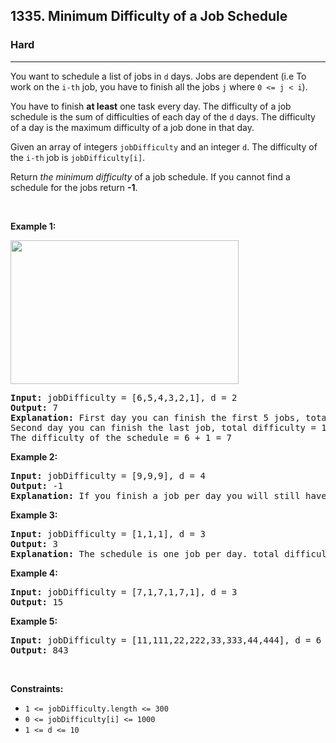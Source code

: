 <h2>1335. Minimum Difficulty of a Job Schedule</h2><h3>Hard</h3><hr><div><p>You want to schedule a list of jobs in <code>d</code> days. Jobs are dependent (i.e To work on the <code>i-th</code> job, you have to finish all the jobs <code>j</code> where <code>0 &lt;= j &lt; i</code>).</p>

<p>You have to finish <strong>at least</strong> one task every day. The difficulty of a job schedule is the sum of difficulties of each day of the <code>d</code> days. The difficulty of a day is the maximum difficulty of a job done in that day.</p>

<p>Given an array of integers <code>jobDifficulty</code> and an integer <code>d</code>. The difficulty of the <code>i-th</code>&nbsp;job is&nbsp;<code>jobDifficulty[i]</code>.</p>

<p>Return <em>the minimum difficulty</em> of a job schedule. If you cannot find a schedule for the jobs return <strong>-1</strong>.</p>

<p>&nbsp;</p>
<p><strong>Example 1:</strong></p>
<img alt="" src="https://assets.leetcode.com/uploads/2020/01/16/untitled.png" style="width: 365px; height: 230px;">
<pre><strong>Input:</strong> jobDifficulty = [6,5,4,3,2,1], d = 2
<strong>Output:</strong> 7
<strong>Explanation:</strong> First day you can finish the first 5 jobs, total difficulty = 6.
Second day you can finish the last job, total difficulty = 1.
The difficulty of the schedule = 6 + 1 = 7 
</pre>

<p><strong>Example 2:</strong></p>

<pre><strong>Input:</strong> jobDifficulty = [9,9,9], d = 4
<strong>Output:</strong> -1
<strong>Explanation:</strong> If you finish a job per day you will still have a free day. you cannot find a schedule for the given jobs.
</pre>

<p><strong>Example 3:</strong></p>

<pre><strong>Input:</strong> jobDifficulty = [1,1,1], d = 3
<strong>Output:</strong> 3
<strong>Explanation:</strong> The schedule is one job per day. total difficulty will be 3.
</pre>

<p><strong>Example 4:</strong></p>

<pre><strong>Input:</strong> jobDifficulty = [7,1,7,1,7,1], d = 3
<strong>Output:</strong> 15
</pre>

<p><strong>Example 5:</strong></p>

<pre><strong>Input:</strong> jobDifficulty = [11,111,22,222,33,333,44,444], d = 6
<strong>Output:</strong> 843
</pre>

<p>&nbsp;</p>
<p><strong>Constraints:</strong></p>

<ul>
	<li><code>1 &lt;= jobDifficulty.length &lt;= 300</code></li>
	<li><code>0 &lt;=&nbsp;jobDifficulty[i] &lt;= 1000</code></li>
	<li><code>1 &lt;= d &lt;= 10</code></li>
</ul></div>